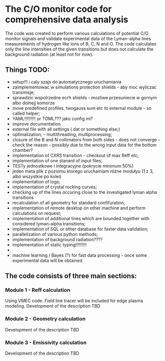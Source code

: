 # The C/O monitor code for comprehensive data analysis

The code was created to perform various calculations of potential C/O monitor signals and validate experimental data of the Lyman-alpha lines measurements of hydrogen like ions of B, C, N and O. The code calculates only the line intensities of the given transitions but does not calculate the background radiation (at least not for now).

## Things TODO:
- setup!!! i caly szajs do automatycznego uruchamiania
- zaimplementowac w simulations protection shields - aby moc wyliczac transmisje; 
- sprawdzic wspolrzedne ecrh shields - mozliwe przesuniecie w gornym albo dolnejj komorze
- move predefined profiles, twogauss sum etc to external module - so called helper; 
- YAML!!!!!!!!! or TOML??? jako config ini?
- improve documentation
- external file with all settings (.dat or something else;)
- optimalization; - multithreading, multiprocessing;
- closure of the B and N collimators from both sides - does not converge - check the reason - possibly due to the wrong input data for the bottom chamber?
- implementation of CXRS transition - checkout of max Reff etc;
- implementation of one stanard of input files;
- TESTy jednostkowe i integracyjne (pokrycie minimum 50%)
- jeden meta plik z poziomu ktorego uruchamiam różne modułyu (1 z 3, albo wszystkie po kolei)
- implementation of logs;
- implementation of crystal rocking curves;
- checking up of the lines occuring close to the investigated lyman alpha transitions 
- recalculation of all geometry for standard confifuration; 
- implementation of remote desktop on other machine and perform calculations on request; 
- implementation of additional lines which are bounded together with considered lyman-alpha transitions;
- implementation of SQL or other database for faster data validation;
- parallelization of various python methods;
- implementation of background radiation????
- implementation of static typing!!!!!!!!!
-
- machine learning / Bayes (?) for fast data processing - once some experimental data will be obtained

## The code consists of three main sections:
### Module 1 - Reff calculation
Using VMEC code. Field line tracer will be included for edge plasma modeling.
Development of the description TBD

### Module 2 - Geometry calculation
Development of the description TBD 

### Module 3 - Emissivity calculation
Development of the description TBD